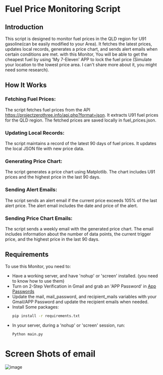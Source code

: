 # Fuel Price Monitoring Script

## Introduction
This script is designed to monitor fuel prices in the QLD region for U91 gasoline(can be easily modified to your Area). It fetches the latest prices, updates local records, generates a price chart, and sends alert emails when certain conditions are met. with this Monitor, You will be able to get the cheapest fuel by using 'My 7-Eleven' APP to lock the fuel price (Simulate your location to the lowest price area. I can't share more about it, you might need some research).

## How It Works
### Fetching Fuel Prices:

The script fetches fuel prices from the API https://projectzerothree.info/api.php?format=json.
It extracts U91 fuel prices for the QLD region.
The fetched prices are saved locally in fuel_prices.json.
### Updating Local Records:

The script maintains a record of the latest 90 days of fuel prices.
It updates the local JSON file with new price data.
### Generating Price Chart:

The script generates a price chart using Matplotlib.
The chart includes U91 prices and the highest price in the last 90 days.
### Sending Alert Emails:

The script sends an alert email if the current price exceeds 105% of the last alert price.
The alert email includes the date and price of the alert.
### Sending Price Chart Emails:

The script sends a weekly email with the generated price chart.
The email includes information about the number of data points, the current trigger price, and the highest price in the last 90 days.

## Requirements
To use this Monitor, you need to:
- Have a working server, and have 'nohup' or 'screen' installed. (you need to know how to use them)
- Turn on 2-Step Verification in Gmail and grab an 'APP Password' in [App Passwords](https://support.google.com/accounts/answer/185833?hl=en&ref_topic=7189145&sjid=9746205447382071228-AP)
- Update the mail, mail_password, and recipient_mails variables with your Gmail/APP Password and update the recipient emails when needed.
- Install Some packages:
  ```bash
  pip install -r requirements.txt
  ```
- In your server, during a 'nohup' or 'screen' session, run: 
  ```bash
  Python main.py 
  ```


# Screen Shots of email 
![image](https://github.com/Joezhou1211/7-11_Fuel_Price_Monitor/assets/121386280/76c5904e-23b2-4cfe-b330-7e39758212ce)
